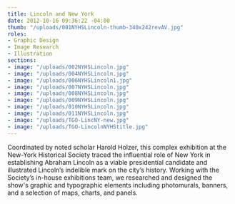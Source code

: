 ```yaml
---
title: Lincoln and New York
date: 2012-10-16 09:36:22 -04:00
thumb: "/uploads/001NYHSLincoln-thumb-340x242revAV.jpg"
roles:
- Graphic Design
- Image Research
- Illustration
sections:
- image: "/uploads/002NYHSLincoln.jpg"
- image: "/uploads/004NYHSLincoln.jpg"
- image: "/uploads/006NYHSLincoln1.jpg"
- image: "/uploads/007NYHSLincoln.jpg"
- image: "/uploads/008NYHSLincoln.jpg"
- image: "/uploads/009NYHSLincoln.jpg"
- image: "/uploads/010NYHSLincoln.jpg"
- image: "/uploads/011NYHSLincoln.jpg"
- image: "/uploads/TGO-LincNY-new.jpg"
- image: "/uploads/TGO-LincolnNYHStitle.jpg"
---
```


Coordinated by noted scholar Harold Holzer, this complex exhibition at the New-York Historical Society traced the influential role of New York in establishing Abraham Lincoln as a viable presidential candidate and illustrated Lincoln’s indelible mark on the city’s history. Working with the Society’s in-house exhibitions team, we researched and designed the show's graphic and typographic elements including photomurals, banners, and a selection of maps, charts, and panels.
